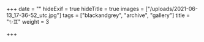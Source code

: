 +++
date = ""
hideExif = true
hideTitle = true
images = ["/uploads/2021-06-13_17-36-52_utc.jpg"]
tags = ["blackandgrey", "archive", "gallery"]
title = "✨♊"
weight = 3

+++
